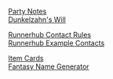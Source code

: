 [Party Notes](https://docs.google.com/document/d/17Ya2TPFLWeSvU2fiTV72KMWzybjQixAcTqo4kDByZGE/edit)\
[Dunkelzahn's Will](http://shadowrun.wikia.com/wiki/Dunkelzahn%27s_Will)

[Runnerhub Contact Rules](https://runnerhub.neosynth.net/index.php?n=Rules.Contacts)\
[Runnerhub Example Contacts](https://runnerhub.neosynth.net/index.php?n=Contacts.Contacts)

[Item Cards](http://shadowrun.itemcards.com/)\
[Fantasy Name Generator](http://www.fantasynamegenerators.com/)
